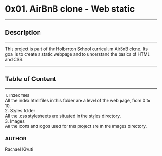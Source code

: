 <h1> 0x01. AirBnB clone - Web static </h1>
<hr>
<h2> Description </h2>
<hr>
<p> This project is part of the Holberton School curriculum AirBnB clone. Its goal is to create a static webpage and to understand the basics of HTML and CSS.</p>
<hr>
<h2> Table of Content </h2>
<hr>
1. Index files
<br>
All the index.html files in this folder are a level of the web page, from 0 to 10.
<br>
2. Styles folder
<br>
All the .css stylesheets are situated in the styles directory.
<br>
3. Images
<br>
All the icons and logos used for this project are in the images directory.
<br>
<h3> AUTHOR </h3>
<p> Rachael Kivuti </p>
